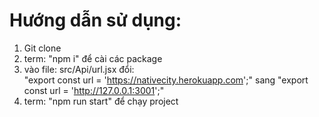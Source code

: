 # Hướng dẫn sử dụng:

1. Git clone 
2. term: "npm i" để cài các package
3. vào file: src/Api/url.jsx đổi:<br/>"export const url = 'https://nativecity.herokuapp.com';" sang "export const url = 'http://127.0.0.1:3001';"
4. term: "npm run start" để chạy project
   